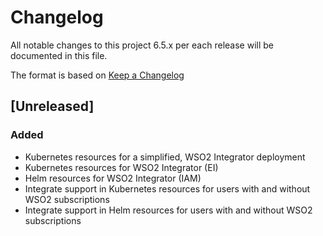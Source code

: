 # Changelog
All notable changes to this project 6.5.x per each release will be documented in this file.

The format is based on [Keep a Changelog](https://keepachangelog.com/en/1.0.0/)

## [Unreleased]

### Added
- Kubernetes resources for a simplified, WSO2 Integrator deployment
- Kubernetes resources for WSO2 Integrator (EI) 
- Helm resources for WSO2 Integrator (IAM)
- Integrate support in Kubernetes resources for users with and without WSO2 subscriptions
- Integrate support in Helm resources for users with and without WSO2 subscriptions

[v6.5.0.1]: https://github.com/wso2/kubernetes-ei/compare/v6.4.0.1...v6.5.0.1
